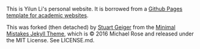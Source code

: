 This is Yilun Li's personal website. It is borrowed from a [Github Pages template for academic websites](https://github.com/academicpages/academicpages.github.io).

This was forked (then detached) by [Stuart Geiger](https://github.com/staeiou) from the [Minimal Mistakes Jekyll Theme](https://mmistakes.github.io/minimal-mistakes/), which is © 2016 Michael Rose and released under the MIT License. See LICENSE.md.